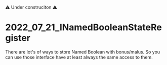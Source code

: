 ⚠️ Under construciton ⚠️

# 2022_07_21_INamedBooleanStateRegister
There are lot's of ways to store Named Boolean with bonus/malus. So you can use those interface have at least always the same access to them.
